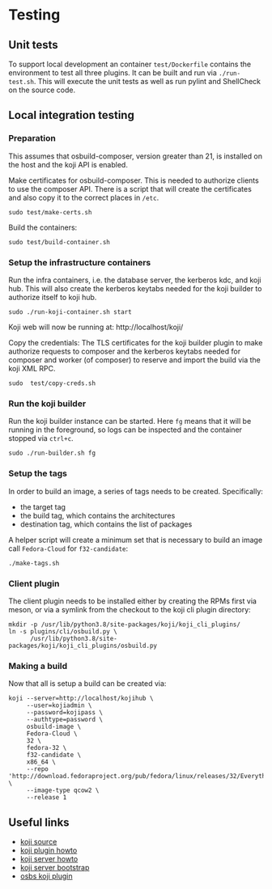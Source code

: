 # Testing

## Unit tests

To support local development an container `test/Dockerfile` contains
the environment to test all three plugins. It can be built and run
via `./run-test.sh`. This will execute the unit tests as well as
run pylint and ShellCheck on the source code.

## Local integration testing

### Preparation

This assumes that osbuild-composer, version greater than 21, is
installed on the host and the koji API is enabled.

Make certificates for osbuild-composer. This is needed to authorize
clients to use the composer API. There is a script that will create
the certificates and also copy it to the correct places in `/etc`.

```
sudo test/make-certs.sh
```

Build the containers:
```
sudo test/build-container.sh
```

### Setup the infrastructure containers

Run the infra containers, i.e. the database server, the kerberos kdc,
and koji hub. This will also create the kerberos keytabs needed for
the koji builder to authorize itself to koji hub.

```
sudo ./run-koji-container.sh start
```

Koji web will now be running at: http://localhost/koji/


Copy the credentials: The TLS certificates for the koji builder plugin
to make authorize requests to composer and the kerberos keytabs
needed for composer and worker (of composer) to reserve and import the
build via the koji XML RPC.

```
sudo  test/copy-creds.sh
```

### Run the koji builder

Run the koji builder instance can be started. Here `fg` means that
it will be running in the foreground, so logs can be inspected and
the container stopped via `ctrl+c`.

```
sudo ./run-builder.sh fg
```

### Setup the tags

In order to build an image, a series of tags needs to be created.
Specifically:

 * the target tag
 * the build tag, which contains the architectures
 * destination tag, which contains the list of packages

A helper script will create a minimum set that is necessary to build
an image call `Fedora-Cloud` for `f32-candidate`:

```
./make-tags.sh
```

### Client plugin

The client plugin needs to be installed either by creating the RPMs
first via meson, or via a symlink from the checkout to the koji cli
plugin directory:

```
mkdir -p /usr/lib/python3.8/site-packages/koji/koji_cli_plugins/
ln -s plugins/cli/osbuild.py \
	  /usr/lib/python3.8/site-packages/koji/koji_cli_plugins/osbuild.py
```

### Making a build

Now that all is setup a build can be created via:

```
koji --server=http://localhost/kojihub \
     --user=kojiadmin \
	 --password=kojipass \
	 --authtype=password \
	 osbuild-image \
	 Fedora-Cloud \
	 32 \
	 fedora-32 \
	 f32-candidate \
	 x86_64 \
	 --repo 'http://download.fedoraproject.org/pub/fedora/linux/releases/32/Everything/$arch/os/' \
	 --image-type qcow2 \
	 --release 1
```

## Useful links

- [koji source](https://pagure.io/koji/tree/master)
- [koji plugin howto](https://docs.pagure.org/koji/writing_a_plugin/)
- [koji server howto](https://docs.pagure.org/koji/server_howto/)
- [koji server bootstrap](https://docs.pagure.org/koji/server_bootstrap/)
- [osbs koji plugin](https://github.com/containerbuildsystem/koji-containerbuild/)
